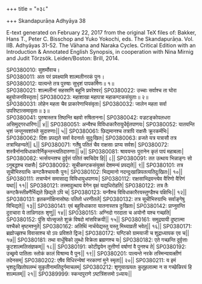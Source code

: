 +++
title = "०३८"

+++
Skandapurāṇa Adhyāya 38

E-text generated on February 22, 2017 from the original TeX files of: Bakker, Hans T., Peter C. Bisschop and Yuko Yokochi, eds. The Skandapurāṇa. Vol. IIB. Adhyāyas 31-52. The Vāhana and Naraka Cycles. Critical Edition with an Introduction & Annotated English Synopsis, in cooperation with Nina Mirnig and Judit Törzsök. Leiden/Boston: Brill, 2014.

SP0380010: सुशर्मोवाच।  
SP0380011: अतः परं प्रवक्ष्यामि शाल्मलीनरकं पुनः।  
SP0380012: यात्यन्ते तत्र पुरुषाः सुभृशं पापकर्मिणः॥ १॥  
SP0380021: शाल्मलीनां सहस्राणि बहूनि प्रवरेश्वर|
SP0380022: उच्चाः सर्वाश्च ता घोरा बहुयोजनविस्तृताः|
SP0380023: महाशाखा महापत्रा महाकण्टकसंयुताः॥ २॥  
SP0380031: लोहेन महता चैव प्राकारेणाभिसंवृताः|
SP0380032: जालेन महता सर्वा उपरिष्टात्समावृताः॥ ३॥  
SP0380041: पुरुषास्तत्र तिष्ठन्ति बहवो रुषिताननाः|
SP0380042: वज्रटङ्कोपलधरा असिमुद्गरधारिणः|| ४||
SP0380051: अन्यैश्च विविधाकारैरायुधैर्वृतपाणयः|
SP0380052: यातयन्ति भृशं जन्तूनवशांस्ते सुदारुणाः|| ५||
SP0380061: छिद्यमानश्च तत्रापि राक्षसैः क्रूरकर्मभिः|
SP0380062: दिशः प्रपद्यते सर्वा वेदनार्तः सुदुःखितः|
SP0380063: व्रजते यत्र यत्रासौ तत्र तत्राभिहन्यते|| ६||
SP0380071: गर्तेषु पतितं चैव राक्षसाः प्राप्य सर्वशः|
SP0380072: शस्त्रैर्नानाविधाकारैर्निकृन्तन्त्यतिदारुणाः|| ७||
SP0380081: श्रावयन्तः पुरानेन कृतं पापं महाबलाः|
SP0380082: भर्त्सयन्तश्च दुर्वृत्तं पतितं क्वचिदेव हि|| ८||
SP0380091: तत उत्थाय भिन्नाङ्गः सो ऽनुबद्धश्च राक्षसैः|
SP0380092: सूचीकण्टकसंयुक्तं देशमन्यं प्रपद्यते|| ९||
SP0380101: तत्र सूचीभिरुग्राभिः कण्टकैश्चायसैः पुनः|
SP0380102: भिद्यमानो नदन्दुःखान्निपतत्यतिदुःखितः|| १०||
SP0380111: तत्राप्येनं समासाद्य विविधायुधपाणयः|
SP0380112: राक्षसाभिद्रवन्त्येव वैरिणो वैरिणं यथा|| ११||
SP0380121: तस्मादुत्थाय वेगेन वृक्षं यद्यधिरोहति|
SP0380122: तत्र तैः कण्टकैस्तीक्ष्णैर्भिद्यते छिद्यते ऽपि च|
SP0380123: यन्त्रैश्च विविधाकारैरयस्तुण्डैश्च पक्षिभिः|| १२||
SP0380131: हृतकर्णाक्षिनासोष्ठः पतितो धरणीतले|
SP0380132: तत्र सूचीभिरुग्राभिः सर्वाङ्गेषु विभिद्यते|| १३||
SP0380141: एवं बहुविधाकारा यातनास्तत्र दुःखिताः|
SP0380142: प्राप्नुवन्ति दुराचारा ये तान्निगदतः शृणु|| १४||
SP0380151: अग्निदो गरदाता च अयोनौ यश्च गच्छति|
SP0380152: पुंसि योत्सृजते शुक्रं विषदो मांसविक्रयी|| १५||
SP0380161: समुद्रयायी दुष्टात्मा यश्चैको मृष्टमश्नुते|
SP0380162: अतिथिं नार्चयेद्यस्तु यस्तु मिथ्याव्रती भवेत्|| १६||
SP0380171: ब्रह्मोज्झश्च विवासाश्च यो ऽपः प्रविशते द्विजः|
SP0380172: घण्टिको ग्रामयाजी च शूद्राध्यापक एव च|| १७||
SP0380181: तथा वार्धुषिको लुब्धो विक्रेता ब्रह्मणश्च यः|
SP0380182: एते गच्छन्ति दुर्वृत्ताः कूटशाल्मलिसंज्ञकम्|| १८||
SP0380191: कोटीद्वयेन तूत्तीर्णा वर्षाणां वै पुनश्च ते|
SP0380192: उच्छ्रये पातिताः स्तोकं कालं विश्राम्य वै पुनः|| १९||
SP0380201: पात्यन्ते नरके तस्मिन्यावत्क्षीणं तदेनसम्|
SP0380202: एषैव विधिरन्येषां नरकाणां मुने स्मृता|| २०||
SP0380211: य इमं भृशदुःखितोपलम्भं सुकृतीनामतिदुर्गमाचलम्|
SP0380212: शृणुयात्प्रयतः कुतूहलात्मा न स गच्छेन्निरयं हि शाल्मलम्|| २१||
SP0389999: स्कन्दपुराणे ऽष्टत्रिंशत्तमो ऽध्यायः||
